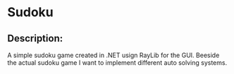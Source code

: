 # Sudoku
 
 ## Description:

 A simple sudoku game created in .NET usign RayLib for the GUI.
 Beeside the actual sudoku game I want to implement different auto solving systems.
